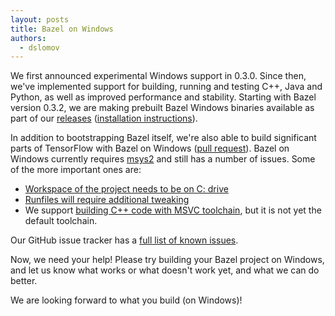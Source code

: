 ```yaml
---
layout: posts
title: Bazel on Windows
authors:
  - dslomov
---
```


We first announced experimental Windows support in 0.3.0. Since then, we've
implemented support for building, running and testing C++, Java and Python,
as well as improved performance and stability. Starting with
Bazel version 0.3.2, we are making prebuilt Bazel Windows binaries available
as part of our
[releases](https://github.com/bazelbuild/bazel/releases)
([installation instructions](/docs/windows.html#using-the-release-binary)).

In addition to bootstrapping Bazel itself, we're also able to build
significant parts of TensorFlow with Bazel on Windows
([pull request](https://github.com/tensorflow/tensorflow/pull/4796)).
Bazel on Windows currently requires [msys2](https://msys2.github.io/) and
still has a number of issues. Some of the more important ones are:

 * [Workspace of the project needs to be on C: drive](https://github.com/bazelbuild/bazel/issues/1463)
 * [Runfiles will require additional tweaking](https://github.com/bazelbuild/bazel/issues/1212)
 * We support [building C++ code with MSVC toolchain](/docs/windows.html#build-c),
   but it is not yet the default toolchain.

Our GitHub issue tracker has a [full list of known issues](https://github.com/bazelbuild/bazel/issues?q=is%3Aissue+is%3Aopen+label%3A%22category%3A+multi-platform+%3E+windows%22).

Now, we need your help! Please try building your Bazel project on Windows,
and let us know what works or what doesn't work yet, and what we can do better.

We are looking forward to what you build (on Windows)!
